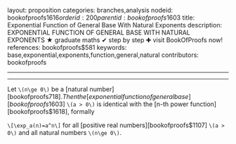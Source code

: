 layout: proposition
categories: branches,analysis
nodeid: bookofproofs$1616
orderid: 200
parentid: bookofproofs$1603
title: Exponential Function of General Base With Natural Exponents
description: EXPONENTIAL FUNCTION OF GENERAL BASE WITH NATURAL EXPONENTS &#9733; graduate maths &#10004; step by step &#10010; visit BookOfProofs now!
references: bookofproofs$581
keywords: base,exponential,exponents,function,general,natural
contributors: bookofproofs

---


---

Let `\(n\ge 0\)` be a [natural number][bookofproofs$718]. Then the [exponential function of general base][bookofproofs$1603] `\(a > 0\)`  is identical with the [n-th power function][bookofproofs$1618], formally

`\[\exp_a(n)=a^n\]`
for all [positive real numbers][bookofproofs$1107] `\(a > 0\)` and all natural numbers `\(n\ge 0\)`.
